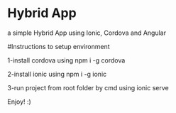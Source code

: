 # Hybrid App 
a simple Hybrid App using Ionic, Cordova and Angular

#Instructions to setup environment

1-install cordova using
npm i -g cordova 

2-install ionic using
npm i -g ionic

3-run project from root folder by cmd using 
ionic serve

Enjoy! :)
